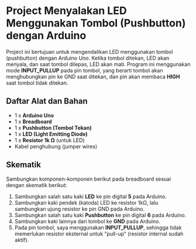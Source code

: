 # Project Menyalakan LED Menggunakan Tombol (Pushbutton) dengan Arduino

Project ini bertujuan untuk mengendalikan LED menggunakan tombol (pushbutton) dengan Arduino Uno. Ketika tombol ditekan, LED akan menyala, dan saat tombol dilepas, LED akan mati. Program ini menggunakan mode **INPUT_PULLUP** pada pin tombol, yang berarti tombol akan menghubungkan pin ke GND saat ditekan, dan pin akan membaca **HIGH** saat tombol tidak ditekan.

## Daftar Alat dan Bahan

- 1 x **Arduino Uno**
- 1 x **Breadboard**
- 1 x **Pushbutton (Tombol Tekan)**
- 1 x **LED (Light Emitting Diode)**
- 1 x **Resistor 1k Ω** (untuk LED)
- Kabel penghubung (jumper wires)

## Skematik

Sambungkan komponen-komponen berikut pada breadboard sesuai dengan skematik berikut:

1. Sambungkan salah satu kaki **LED** ke pin digital **5** pada Arduino.
2. Sambungkan kaki pendek (katoda) LED ke resistor 1kΩ, lalu sambungkan ujung resistor ke pin GND pada Arduino.
3. Sambungkan salah satu kaki **Pushbutton** ke pin digital **6** pada Arduino.
4. Sambungkan kaki lainnya dari tombol ke **GND** pada Arduino.
5. Pada pin tombol, saya menggunakan **INPUT_PULLUP**, sehingga tidak memerlukan resistor eksternal untuk "pull-up" (resistor internal sudah aktif).

